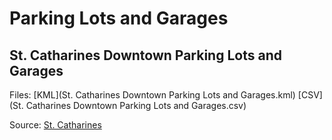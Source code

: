 # Parking Lots and Garages

## St. Catharines Downtown Parking Lots and Garages

Files:
[KML](St. Catharines Downtown Parking Lots and Garages.kml)
[CSV](St. Catharines Downtown Parking Lots and Garages.csv)

Source: [St. Catharines](http://www.stcatharines.ca/en/livein/ParkingLotsGarages.asp)
